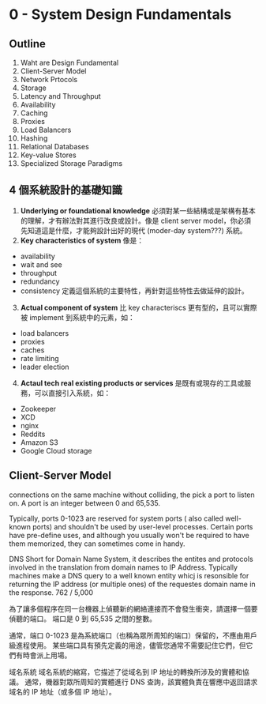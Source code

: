 # 0 - System Design Fundamentals
## Outline
1. Waht are Design Fundamental
2. Client-Server Model
3. Network Prtocols
4. Storage
5. Latency and Throughput
6. Availability
7. Caching
8. Proxies
9. Load Balancers
10. Hashing
11. Relational Databases
12. Key-value Stores
13. Specialized Storage Paradigms

## 4 個系統設計的基礎知識
1. **Underlying or foundational knowledge**
  必須對某一些結構或是架構有基本的理解，才有辦法對其進行改良或設計。像是 client server model，你必須先知道這是什麼，才能夠設計出好的現代 (moder-day system???) 系統。
2. **Key characteristics of system**
  像是：
  * availability
  * wait and see
  * throughput
  * redundancy
  * consistency
  定義這個系統的主要特性，再針對這些特性去做延伸的設計。
3. **Actual component of system**
  比 key characteriscs 更有型的，且可以實際被 implement 到系統中的元素，如：
  * load balancers
  * proxies
  * caches
  * rate limiting
  * leader election
4. **Actaul tech real existing products or services**
  是既有或現存的工具或服務，可以直接引入系統，如：
  * Zookeeper
  * XCD
  * nginx
  * Reddits
  * Amazon S3
  * Google Cloud storage

## Client-Server Model
connections on the same machine without colliding, the pick a port to listen on. A port is an integer between 0 and 65,535.

Typically, ports 0-1023 are reserved for system ports ( also called well-known ports) and shouldn't be used by user-level processes. Certain ports have pre-define uses, and although you usually won't be required to have them memorized, they can sometimes come in handy.  

DNS
Short  for Domain Name System, it describes the entites and protocols involved in the translation from domain names to IP Address. Typically machines make a DNS query to a well known entity whicj is resonsible for returning the IP address (or multiple ones) of the requestes domain name in the response.
762 / 5,000

為了讓多個程序在同一台機器上偵聽新的網絡連接而不會發生衝突，請選擇一個要偵聽的端口。 端口是 0 到 65,535 之間的整數。

通常，端口 0-1023 是為系統端口（也稱為眾所周知的端口）保留的，不應由用戶級進程使用。 某些端口具有預先定義的用途，儘管您通常不需要記住它們，但它們有時會派上用場。

域名系統
域名系統的縮寫，它描述了從域名到 IP 地址的轉換所涉及的實體和協議。 通常，機器對眾所周知的實體進行 DNS 查詢，該實體負責在響應中返回請求域名的 IP 地址（或多個 IP 地址）。


